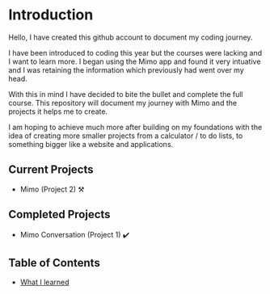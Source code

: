 # Introduction 

Hello, I have created this github account to document my coding journey.

I have been introduced to coding this year but the courses were lacking and I want to learn more.
I began using the Mimo app and found it very intuative and I was retaining the information which previously had went over my head.

With this in mind I have decided to bite the bullet and complete the full course.
This repository will document my journey with Mimo and the projects it helps me to create.

I am hoping to achieve much more after building on my foundations with the idea of creating more smaller projects from a calculator / to do lists,
to something bigger like a website and applications.

## Current Projects

- Mimo (Project 2) ⚒️

## Completed Projects

- Mimo Conversation (Project 1) ✔️

## Table of Contents
- [What I learned](#what-i-learned)
